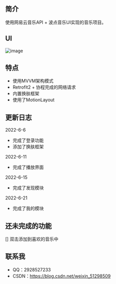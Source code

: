 ## 简介

使用网易云音乐API + 波点音乐UI实现的音乐项目。

## UI
![image](xxx.png)

## 特点
* 使用MVVM架构模式
* Retrofit2 + 协程完成的网络请求
* 内置换肤框架
* 使用了MotionLayout

## 更新日志

2022-6-6
* 完成了登录功能
* 添加了换肤框架

2022-6-11
* 完成了播放界面

2022-6-15
* 完成了发现模块

2022-6-21
* 完成了我的模块

## 还未完成的功能

[] 双击添加到喜欢的音乐中


## 联系我

* QQ：2928527233
* CSDN：https://blog.csdn.net/weixin_51298509

